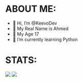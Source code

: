 # ABOUT ME:

- 👋 Hi, I’m @KeevoDev
- 💞️ My Real Name is Ahmed
- 👀 My Age 17
- 🌱 I’m currently learning Python

# STATS:

![](https://komarev.com/ghpvc/?username=KeevoDev&color=blueviolet)
![](https://github-readme-stats.vercel.app/api?username=KeevoDev&show_icons=true&theme=radical)
